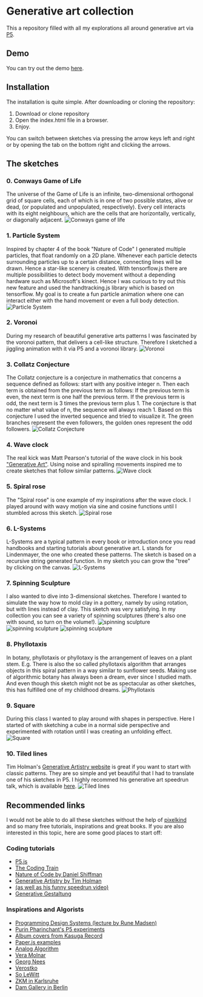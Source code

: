 # Generative art collection
This a repository filled with all my explorations all around generative art via [P5](https://p5js.org/). 


## Demo
You can try out the demo [here](https://mekiii.github.io/P5_generative_art_collection/). 

## Installation
The installation is quite simple. After downloading or cloning the repository: 

1. Download or clone repository
2. Open the index.html file in a browser. 
3. Enjoy. 

You can switch between sketches via pressing the arrow keys left and right or by opening the tab on the bottom right and clicking the arrows. 

## The sketches 
### 0. Conways Game of Life
The universe of the Game of Life is an infinite, two-dimensional orthogonal grid of square cells, each of which is in one of two possible states, alive or dead, (or populated and unpopulated, respectively). Every cell interacts with its eight neighbours, which are the cells that are horizontally, vertically, or diagonally adjacent.
![Conways game of life](https://i.imgur.com/9HtymUw.png)
### 1. Particle System
Inspired by chapter 4 of the book "Nature of Code" I generated multiple particles, that float randomly on a 2D plane. Whenever each particle detects surrounding particles up to a certain distance, connecting lines will be drawn. Hence a star-like scenery is created. With tensorflow.js there are multiple possibilities to detect body movement without a depending hardware such as Microsoft's kinect. Hence I was curious to try out this new feature and used the handtracking.js library which is based on tensorflow. My goal is to create a fun particle animation where one can interact either with the hand movement or even a full body detection.
![Particle System](https://camo.githubusercontent.com/f2aa7dd747ece756667816ff20f32d1c2a73f4bd/68747470733a2f2f692e696d6775722e636f6d2f675836734c5a6e2e6a7067)
### 2. Voronoi
During my research of beautiful generative arts patterns I was fascinated by the voronoi pattern, that delivers a cell-like structure. Therefore I sketched a jiggling animation with it via P5 and a voronoi library.
![Voronoi](https://camo.githubusercontent.com/50135881aeef3594be89e3e1409b92db2015cb44/68747470733a2f2f692e696d6775722e636f6d2f3463613237306c2e6a7067)

### 3. Collatz Conjecture
The Collatz conjecture is a conjecture in mathematics that concerns a sequence defined as follows: start with any positive integer n. Then each term is obtained from the previous term as follows: If the previous term is even, the next term is one half the previous term. If the previous term is odd, the next term is 3 times the previous term plus 1. The conjecture is that no matter what value of n, the sequence will always reach 1. Based on this conjecture I used the inverted sequence and tried to visualize it. The green branches represent the even followers, the golden ones represent the odd followers. 
![Collatz Conjecture](https://i.imgur.com/8RW3Ecv.png)

### 4. Wave clock
The real kick was Matt Pearson's tutorial of the wave clock in his book ["Generative Art"](https://www.amazon.de/Generative-Art-Practical-Guide-Processing/dp/1935182625). Using noise and spiralling movements inspired me to create sketches that follow similar patterns. 
![Wave clock](https://i.imgur.com/hE4actx.png)

### 5. Spiral rose
The "Spiral rose" is one example of my inspirations after the wave clock. I played around with wavy motion via sine and cosine functions until I stumbled across this sketch. 
![Spiral rose](https://i.imgur.com/iVKRwHq.png)

### 6. L-Systems
L-Systems are a typical pattern in every book or introduction once you read handbooks and starting tutorials about generative art. L stands for Lindenmayer, the one who created these patterns. The sketch is based on a recursive string generated function. In my sketch you can grow the "tree" by clicking on the canvas. 
![L-Systems](https://i.imgur.com/IbvH4V4.png)

### 7. Spinning Sculpture
I also wanted to dive into 3-dimensional sketches. Therefore I wanted to simulate the way how to mold clay in a pottery, namely by using rotation, but with lines instead of clay. This sketch was very satisfying. In my collection you can see a variety of spinning sculptures (there's also one with sound, so turn on the volume!). 
![spinning sculpture](https://i.imgur.com/Bek1jKD.png)
![spinning sculpture](https://i.imgur.com/GxyL6kY.png)
![spinning sculpture](https://i.imgur.com/giLmyh9.png)


### 8. Phyllotaxis
In botany, phyllotaxis or phyllotaxy is the arrangement of leaves on a plant stem. E.g. There is also the so called phyllotaxis algorithm that arranges objects in this spiral pattern in a way similar to sunflower seeds. Making use of algorithmic botany has always been a dream, ever since I studied math. And even though this sketch might not be as spectacular as other sketches, this has fulfilled one of my childhood dreams. 
![Phyllotaxis](https://i.imgur.com/kycVEbN.png)

### 9. Square
During this class I wanted to play around with shapes in perspective. Here I started of with sketching a cube in a normal side perspective and experimented with rotation until I was creating an unfolding effect. 
![Square](https://i.imgur.com/k8LNBq6.png)

### 10. Tiled lines
Tim Holman's [Generative Artistry website](https://generativeartistry.com/) is great if you want to start with classic patterns. They are so simple and yet beautiful that I had to translate one of his sketches in P5. I highly recommed his generative art speedrun talk, which is available [here](https://www.youtube.com/watch?v=4Se0_w0ISYk). 
![Tiled lines](https://i.imgur.com/YHFwxkX.png)

## Recommended links
I would not be able to do all these sketches without the help of [pixelkind](https://github.com/pixelkind) and so many free tutorials, inspirations and great books. If you are also interested in this topic, here are some good places to start off:

### Coding tutorials
- [P5.js](https://p5js.org/)
- [The Coding Train](https://www.youtube.com/user/shiffman)
- [Nature of Code by Daniel Shiffman](https://natureofcode.com/)
- [Generative Artistry by Tim Holman](https://generativeartistry.com/)
- [(as well as his funny speedrun video)](https://www.youtube.com/watch?v=4Se0_w0ISYk)
- [Generative Gestaltung](http://www.generative-gestaltung.de/2/)

### Inspirations and Algorists
- [Programming Design Systems (lecture by Rune Madsen)](http://printingcode.runemadsen.com/)
- [Purin Pharinchant's P5 experiments](http://purin.co/Experiments-with-P5-js)
- [Album covers from Kasuga Record](https://kasuga-records.com/releases/)
- [Paper.js examples](http://paperjs.org/examples/)
- [Analog Algorithm](https://www.analog-algorithm.com/)
- [Vera Molnar](http://www.veramolnar.com/)
- [Georg Nees](http://dada.compart-bremen.de/item/agent/15)
- [Verostko](http://www.verostko.com/)
- [So LeWitt](http://www.artnet.de/k%C3%BCnstler/sol-lewitt/)
- [ZKM in Karlsruhe](https://zkm.de/de)
- [Dam Gallery in Berlin](https://dam-gallery.de/)

